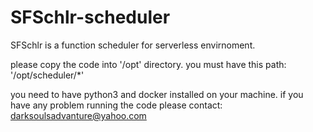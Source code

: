 # SFSchlr-scheduler
SFSchlr is a function scheduler for serverless envirnoment.

please copy the code into '/opt' directory.
you must have this path: '/opt/scheduler/*'

you need to have python3 and docker installed on your machine.
if you have any problem running the code please contact: darksoulsadvanture@yahoo.com
